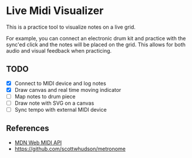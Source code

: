 # Live Midi Visualizer

This is a practice tool to visualize notes on a live grid.

For example, you can connect an electronic drum kit and practice with the
sync'ed click and the notes will be placed on the grid. This allows for both
audio and visual feedback when practicing.

## TODO

- [x] Connect to MIDI device and log notes
- [x] Draw canvas and real time moving indicator
- [ ] Map notes to drum piece
- [ ] Draw note with SVG on a canvas
- [ ] Sync tempo with external MIDI device

## References

- [MDN Web MIDI API](https://developer.mozilla.org/en-US/docs/Web/API/Web_MIDI_API)
- https://github.com/scottwhudson/metronome
